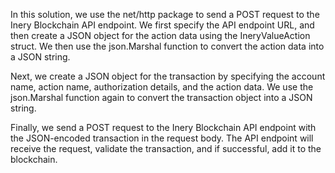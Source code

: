 In this solution, we use the net/http package to send a POST request to the Inery Blockchain API endpoint. We first specify the API endpoint URL, and then create a JSON object for the action data using the IneryValueAction struct. We then use the json.Marshal function to convert the action data into a JSON string.

Next, we create a JSON object for the transaction by specifying the account name, action name, authorization details, and the action data. We use the json.Marshal function again to convert the transaction object into a JSON string.

Finally, we send a POST request to the Inery Blockchain API endpoint with the JSON-encoded transaction in the request body. The API endpoint will receive the request, validate the transaction, and if successful, add it to the blockchain.
